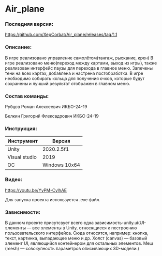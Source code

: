 # Air_plane
### Последняя версия:
https://github.com/XepCorbat/Air_plane/releases/tag/1.1

### Описание:
В игре реализовано управление самолётом(тангаж, рыскание, крен)
В игре реализовано меню(переход между картами, выход из игры), также реализован интерфейс паузы для перехода в главное меню. 
Запечены тени на всех картах, добавлена и настрена постобработка.
В игре необходимо собирать кольца для получения очков, которые будут сохранены и лучший результат отображен в главном меню.

### Состав команды:
Рубцов Роман Алексеевич ИКБО-24-19

Белкин Григорий Флексадрович ИКБО-24-19

### Инструкция:
|Инструмент|Версия|
|-|-|
|Unity|2020.2.5f1|
|Visual studio|2019|
|OC|Windows 10x64|

### Видео:
https://youtu.be/YyPM-CylhAE

Для запуска проекта используется .exe файл. 

### Зависимости:
В данном проекте присутсвует всего одна зависимость-unity.ui(UI-элементы — все элементы в Unity, относящиеся к построению пользовательского интерфейса. Сюда относятся, например: кнопка, текст, картинка, выпадающее меню и др. Холст (canvas) — базовый элемент UI, являющийся контейнером для остальных элементов. Меш (mesh) — совокупность параметров описывающих 3D-модели.)